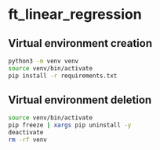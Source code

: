 # ft_linear_regression

## Virtual environment creation

```bash
python3 -m venv venv
source venv/bin/activate
pip install -r requirements.txt
```

## Virtual environment deletion

```bash
source venv/bin/activate
pip freeze | xargs pip uninstall -y
deactivate
rm -rf venv
```
